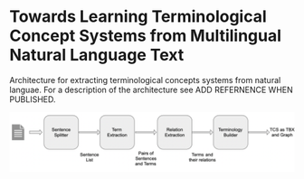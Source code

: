 # Towards Learning Terminological Concept Systems from Multilingual Natural Language Text

Architecture for extracting terminological concepts systems from natural languae.
For a description of the architecture see ADD REFERNENCE WHEN PUBLISHED.

![PicArchitecture](/architecture.png)
